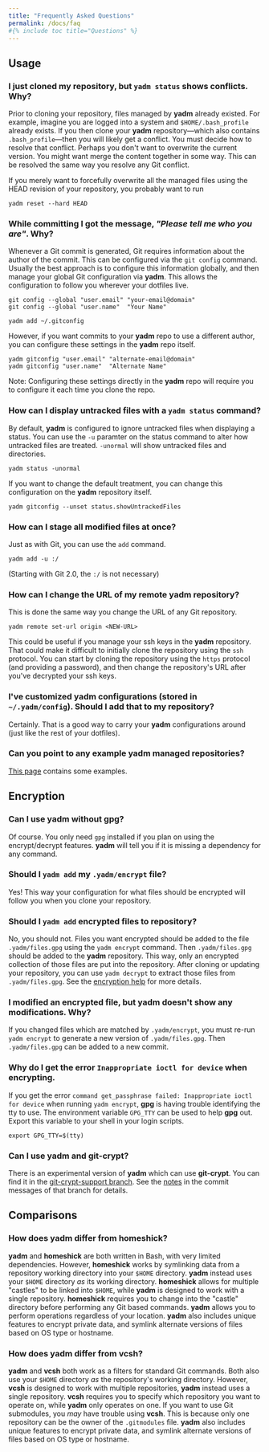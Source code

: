 ```yaml
---
title: "Frequently Asked Questions"
permalink: /docs/faq
#{% include toc title="Questions" %}
---
```


## Usage

### I just cloned my repository, but `yadm status` shows conflicts. Why?

Prior to cloning your repository, files managed by **yadm** already existed. For
example, imagine you are logged into a system and `$HOME/.bash_profile` already
exists. If you then clone your **yadm** repository—which also contains
`.bash_profile`—then you will likely get a conflict. You must decide how to
resolve that conflict. Perhaps you don't want to overwrite the current version.
You might want merge the content together in some way. This can be resolved the
same way you resolve any Git conflict.

If you merely want to forcefully overwrite all the managed files using the HEAD
revision of your repository, you probably want to run

```
yadm reset --hard HEAD
```

### While committing I got the message, _"Please tell me who you are"_. Why?

Whenever a Git commit is generated, Git requires information about the author of
the commit. This can be configured via the `git config` command. Usually the
best approach is to configure this information globally, and then manage your
global Git configuration via **yadm**. This allows the configuration to follow
you wherever your dotfiles live.

```
git config --global "user.email" "your-email@domain"
git config --global "user.name"  "Your Name"

yadm add ~/.gitconfig
```

However, if you want commits to your **yadm** repo to use a different author,
you can configure these settings in the **yadm** repo itself.

```
yadm gitconfig "user.email" "alternate-email@domain"
yadm gitconfig "user.name"  "Alternate Name"
```

Note: Configuring these settings directly in the **yadm** repo will require you
to configure it each time you clone the repo.

### How can I display untracked files with a `yadm status` command?

By default, **yadm** is configured to ignore untracked files when displaying a
status. You can use the `-u` paramter on the status command to alter how
untracked files are treated. `-unormal` will show untracked files and
directories.

```
yadm status -unormal
```

If you want to change the default treatment, you can change this configuration
on the **yadm** repository itself.

```
yadm gitconfig --unset status.showUntrackedFiles
```

### How can I stage all modified files at once?

Just as with Git, you can use the `add` command.

```
yadm add -u :/
```

(Starting with Git 2.0, the `:/` is not necessary)

### How can I change the URL of my remote **yadm** repository?

This is done the same way you change the URL of any Git repository.

```
yadm remote set-url origin <NEW-URL>
```

This could be useful if you manage your ssh keys in the **yadm** repository.
That could make it difficult to initially clone the repository using the `ssh`
protocol. You can start by cloning the repository using the `https` protocol
(and providing a password), and then change the repository's URL after you've
decrypted your ssh keys.

### I've customized **yadm** configurations (stored in `~/.yadm/config`). Should I add that to my repository?

Certainly. That is a good way to carry your **yadm** configurations around (just
like the rest of your dotfiles).

### Can you point to any example **yadm** managed repositories?

[This page](examples) contains some examples.


## Encryption

### Can I use **yadm** without **gpg**?

Of course. You only need `gpg` installed if you plan on using the
encrypt/decrypt features. **yadm** will tell you if it is missing a dependency
for any command.

### Should I `yadm add` my `.yadm/encrypt` file?

Yes! This way your configuration for what files should be encrypted will follow
you when you clone your repository.

### Should I `yadm add` encrypted files to repository?

No, you should not. Files you want encrypted should be added to the file
`.yadm/files.gpg` using the `yadm encrypt` command. Then `.yadm/files.gpg`
should be added to the **yadm** repository. This way, only an encrypted
collection of those files are put into the repository. After cloning or updating
your repository, you can use `yadm decrypt` to extract those files from
`.yadm/files.gpg`. See the
[encryption help](encryption) for more details.

### I modified an encrypted file, but **yadm** doesn't show any modifications. Why?

If you changed files which are matched by `.yadm/encrypt`, you must re-run `yadm
encrypt` to generate a new version of `.yadm/files.gpg`. Then `.yadm/files.gpg`
can be added to a new commit.

### Why do I get the error `Inappropriate ioctl for device` when encrypting.

If you get the error
`command get_passphrase failed: Inappropriate ioctl for device`
when running `yadm encrypt`, **gpg** is having trouble identifying the tty to
use. The environment variable `GPG_TTY` can be used to help **gpg** out. Export
this variable to your shell in your login scripts.

```
export GPG_TTY=$(tty)
```

### Can I use **yadm** and **git-crypt**?

There is an experimental version of **yadm** which can use **git-crypt**. You
can find it in the [git-crypt-support branch](
https://github.com/TheLocehiliosan/yadm/commits/git-crypt-support
). See the
[notes](
https://github.com/TheLocehiliosan/yadm/commit/efb7fd16612fe650b1286f0c696696f412772ab3
) in the commit messages of that branch for details.

## Comparisons

### How does **yadm** differ from **homeshick**?

**yadm** and **homeshick** are both written in Bash, with very limited
dependencies. However, **homeshick** works by symlinking data from a repository
working directory into your `$HOME` directory. **yadm** instead uses your
`$HOME` directory _as_ its working directory. **homeshick** allows for multiple
"castles" to be linked into `$HOME`, while **yadm** is designed to work with a
single repository. **homeshick** requires you to change into the "castle"
directory before performing any Git based commands. **yadm** allows you to
perform operations regardless of your location. **yadm** also includes unique
features to encrypt private data, and symlink alternate versions of files based
on OS type or hostname.

### How does **yadm** differ from **vcsh**?

**yadm** and **vcsh** both work as a filters for standard Git commands. Both
also use your `$HOME` directory _as_ the repository's working directory.
However, **vcsh** is designed to work with multiple repositories, **yadm**
instead uses a single repository. **vcsh** requires you to specify which
repository you want to operate on, while **yadm** only operates on one. If you
want to use Git submodules, you _may_ have trouble using **vcsh**. This is
because only one repository can be the owner of the `.gitmodules` file.
**yadm** also includes unique features to encrypt private data, and symlink
alternate versions of files based on OS type or hostname.
